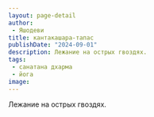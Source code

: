 ```yaml
---
layout: page-detail
author:
 - Яшодеви
title: кантакашара-тапас
publishDate: "2024-09-01"
description: Лежание на острых гвоздях.
tags:
 - санатана дхарма
 - йога
image: 
---
```


Лежание на острых гвоздях.

